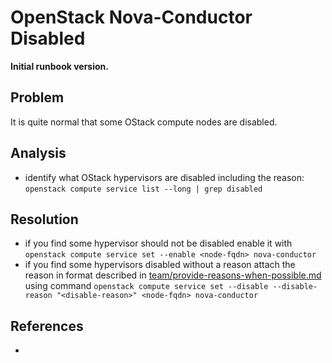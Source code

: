 # OpenStack Nova-Conductor Disabled

**Initial runbook version.**

## Problem

It is quite normal that some OStack compute nodes are disabled.

## Analysis
 * identify what OStack hypervisors are disabled including the reason: `openstack compute service list --long | grep disabled`

## Resolution
 * if you find some hypervisor should not be disabled enable it with `openstack compute service set --enable <node-fqdn> nova-conductor`
 * if you find some hypervisors disabled without a reason attach the reason in format described in [team/provide-reasons-when-possible.md](/team/provide-reasons-when-possible.md) using command `openstack compute service set --disable --disable-reason "<disable-reason>" <node-fqdn> nova-conductor`

## References
 * 
